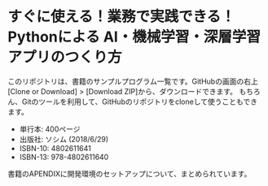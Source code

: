 # すぐに使える！業務で実践できる！Pythonによる AI・機械学習・深層学習アプリのつくり方

このリポジトリは、書籍のサンプルプログラム一覧です。GitHubの画面の右上[Clone or Download] > [Download ZIP]から、ダウンロードできます。
もちろん、Gitのツールを利用して、GitHubのリポジトリをcloneして使うこともできます。

- 単行本: 400ページ
- 出版社: ソシム (2018/6/29)
- ISBN-10: 4802611641
- ISBN-13: 978-4802611640

書籍のAPENDIXに開発環境のセットアップについて、まとめられています。
